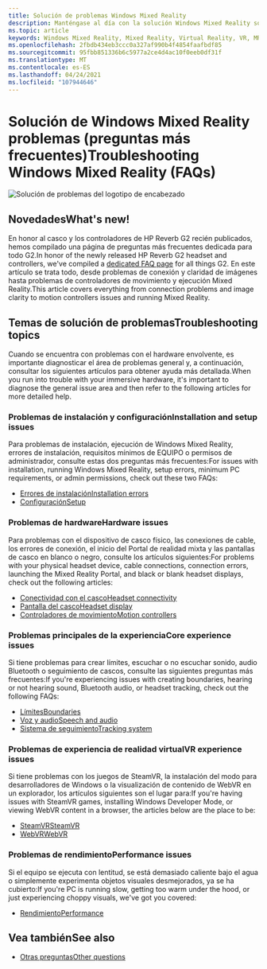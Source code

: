 ```yaml
---
title: Solución de problemas Windows Mixed Reality
description: Manténgase al día con la solución Windows Mixed Reality solución de problemas que va más allá de la documentación de soporte técnico al consumidor estándar.
ms.topic: article
keywords: Windows Mixed Reality, Mixed Reality, Virtual Reality, VR, MR, Troubleshoot, Errors, Help, Support
ms.openlocfilehash: 2fbdb434eb3ccc0a327af990b4f4854faafbdf85
ms.sourcegitcommit: 95fbb851336b6c5977a2ce4d4ac10f0eeb0df31f
ms.translationtype: MT
ms.contentlocale: es-ES
ms.lasthandoff: 04/24/2021
ms.locfileid: "107944646"
---
```

# <a name="troubleshooting-windows-mixed-reality-faqs"></a><span data-ttu-id="eb8e3-104">Solución de Windows Mixed Reality problemas (preguntas más frecuentes)</span><span class="sxs-lookup"><span data-stu-id="eb8e3-104">Troubleshooting Windows Mixed Reality (FAQs)</span></span>

![Solución de problemas del logotipo de encabezado](images/1050px-Mixedrealityportal.png)

## <a name="whats-new"></a><span data-ttu-id="eb8e3-106">Novedades</span><span class="sxs-lookup"><span data-stu-id="eb8e3-106">What's new!</span></span>

<span data-ttu-id="eb8e3-107">En honor al casco y los controladores de HP Reverb [](reverbG2-faq.yml) G2 recién publicados, hemos compilado una página de preguntas más frecuentes dedicada para todo G2.</span><span class="sxs-lookup"><span data-stu-id="eb8e3-107">In honor of the newly released HP Reverb G2 headset and controllers, we've compiled a [dedicated FAQ page](reverbG2-faq.yml) for all things G2.</span></span> <span data-ttu-id="eb8e3-108">En este artículo se trata todo, desde problemas de conexión y claridad de imágenes hasta problemas de controladores de movimiento y ejecución Mixed Reality.</span><span class="sxs-lookup"><span data-stu-id="eb8e3-108">This article covers everything from connection problems and image clarity to motion controllers issues and running Mixed Reality.</span></span>

## <a name="troubleshooting-topics"></a><span data-ttu-id="eb8e3-109">Temas de solución de problemas</span><span class="sxs-lookup"><span data-stu-id="eb8e3-109">Troubleshooting topics</span></span>

<span data-ttu-id="eb8e3-110">Cuando se encuentra con problemas con el hardware envolvente, es importante diagnosticar el área de problemas general y, a continuación, consultar los siguientes artículos para obtener ayuda más detallada.</span><span class="sxs-lookup"><span data-stu-id="eb8e3-110">When you run into trouble with your immersive hardware, it's important to diagnose the general issue area and then refer to the following articles for more detailed help.</span></span> 

### <a name="installation-and-setup-issues"></a><span data-ttu-id="eb8e3-111">Problemas de instalación y configuración</span><span class="sxs-lookup"><span data-stu-id="eb8e3-111">Installation and setup issues</span></span>

<span data-ttu-id="eb8e3-112">Para problemas de instalación, ejecución de Windows Mixed Reality, errores de instalación, requisitos mínimos de EQUIPO o permisos de administrador, consulte estas dos preguntas más frecuentes:</span><span class="sxs-lookup"><span data-stu-id="eb8e3-112">For issues with installation, running Windows Mixed Reality, setup errors, minimum PC requirements, or admin permissions, check out these two FAQs:</span></span>

- [<span data-ttu-id="eb8e3-113">Errores de instalación</span><span class="sxs-lookup"><span data-stu-id="eb8e3-113">Installation errors</span></span>](installation_errors.md)
- [<span data-ttu-id="eb8e3-114">Configuración</span><span class="sxs-lookup"><span data-stu-id="eb8e3-114">Setup</span></span>](wmr-setup-faq.yml)

### <a name="hardware-issues"></a><span data-ttu-id="eb8e3-115">Problemas de hardware</span><span class="sxs-lookup"><span data-stu-id="eb8e3-115">Hardware issues</span></span>

<span data-ttu-id="eb8e3-116">Para problemas con el dispositivo de casco físico, las conexiones de cable, los errores de conexión, el inicio del Portal de realidad mixta y las pantallas de casco en blanco o negro, consulte los artículos siguientes:</span><span class="sxs-lookup"><span data-stu-id="eb8e3-116">For problems with your physical headset device, cable connections, connection errors, launching the Mixed Reality Portal, and black or blank headset displays, check out the following articles:</span></span>

- [<span data-ttu-id="eb8e3-117">Conectividad con el casco</span><span class="sxs-lookup"><span data-stu-id="eb8e3-117">Headset connectivity</span></span>](headset-connectivity.md)
- [<span data-ttu-id="eb8e3-118">Pantalla del casco</span><span class="sxs-lookup"><span data-stu-id="eb8e3-118">Headset display</span></span>](headset-display.md)
- [<span data-ttu-id="eb8e3-119">Controladores de movimiento</span><span class="sxs-lookup"><span data-stu-id="eb8e3-119">Motion controllers</span></span>](motion-controller-problems.md)

### <a name="core-experience-issues"></a><span data-ttu-id="eb8e3-120">Problemas principales de la experiencia</span><span class="sxs-lookup"><span data-stu-id="eb8e3-120">Core experience issues</span></span>

<span data-ttu-id="eb8e3-121">Si tiene problemas para crear límites, escuchar o no escuchar sonido, audio Bluetooth o seguimiento de cascos, consulte las siguientes preguntas más frecuentes:</span><span class="sxs-lookup"><span data-stu-id="eb8e3-121">If you're experiencing issues with creating boundaries, hearing or not hearing sound, Bluetooth audio, or headset tracking, check out the following FAQs:</span></span>

- [<span data-ttu-id="eb8e3-122">Límites</span><span class="sxs-lookup"><span data-stu-id="eb8e3-122">Boundaries</span></span>](boundary-questions.md)
- [<span data-ttu-id="eb8e3-123">Voz y audio</span><span class="sxs-lookup"><span data-stu-id="eb8e3-123">Speech and audio</span></span>](speech-and-audio.md)
- [<span data-ttu-id="eb8e3-124">Sistema de seguimiento</span><span class="sxs-lookup"><span data-stu-id="eb8e3-124">Tracking system</span></span>](tracking.md)

### <a name="vr-experience-issues"></a><span data-ttu-id="eb8e3-125">Problemas de experiencia de realidad virtual</span><span class="sxs-lookup"><span data-stu-id="eb8e3-125">VR experience issues</span></span>

<span data-ttu-id="eb8e3-126">Si tiene problemas con los juegos de SteamVR, la instalación del modo para desarrolladores de Windows o la visualización de contenido de WebVR en un explorador, los artículos siguientes son el lugar para:</span><span class="sxs-lookup"><span data-stu-id="eb8e3-126">If you're having issues with SteamVR games, installing Windows Developer Mode, or viewing WebVR content in a browser, the articles below are the place to be:</span></span>

- [<span data-ttu-id="eb8e3-127">SteamVR</span><span class="sxs-lookup"><span data-stu-id="eb8e3-127">SteamVR</span></span>](steamvr-questions.md)
- [<span data-ttu-id="eb8e3-128">WebVR</span><span class="sxs-lookup"><span data-stu-id="eb8e3-128">WebVR</span></span>](webvr-questions.md)

### <a name="performance-issues"></a><span data-ttu-id="eb8e3-129">Problemas de rendimiento</span><span class="sxs-lookup"><span data-stu-id="eb8e3-129">Performance issues</span></span> 

<span data-ttu-id="eb8e3-130">Si el equipo se ejecuta con lentitud, se está demasiado caliente bajo el agua o simplemente experimenta objetos visuales desmejorados, ya se ha cubierto:</span><span class="sxs-lookup"><span data-stu-id="eb8e3-130">If you're PC is running slow, getting too warm under the hood, or just experiencing choppy visuals, we've got you covered:</span></span>

- [<span data-ttu-id="eb8e3-131">Rendimiento</span><span class="sxs-lookup"><span data-stu-id="eb8e3-131">Performance</span></span>](performance-questions.md)

## <a name="see-also"></a><span data-ttu-id="eb8e3-132">Vea también</span><span class="sxs-lookup"><span data-stu-id="eb8e3-132">See also</span></span>
- [<span data-ttu-id="eb8e3-133">Otras preguntas</span><span class="sxs-lookup"><span data-stu-id="eb8e3-133">Other questions</span></span>](other-questions.md)

